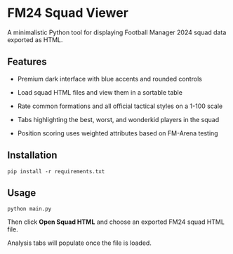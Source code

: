 # FM24 Squad Viewer

A minimalistic Python tool for displaying Football Manager 2024 squad data exported as HTML.

## Features
- Premium dark interface with blue accents and rounded controls
- Load squad HTML files and view them in a sortable table

- Rate common formations and all official tactical styles on a 1-100 scale
- Tabs highlighting the best, worst, and wonderkid players in the squad
- Position scoring uses weighted attributes based on FM-Arena testing


## Installation
```
pip install -r requirements.txt
```

## Usage
```
python main.py
```
Then click **Open Squad HTML** and choose an exported FM24 squad HTML file.

Analysis tabs will populate once the file is loaded.

